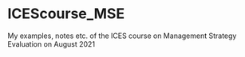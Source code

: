 # ICEScourse_MSE
My examples, notes etc. of the ICES course on Management Strategy Evaluation on August 2021
